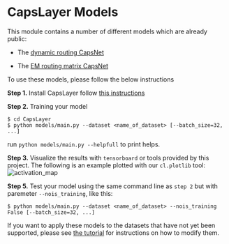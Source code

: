 # CapsLayer Models

This module contains a number of different models which are already public:

- The [dynamic routing CapsNet](https://arxiv.org/abs/1710.09829)

- The [EM routing matrix CapsNet](https://openreview.net/forum?id=HJWLfGWRb)

To use these models, please follow the below instructions


**Step 1.** Install CapsLayer follow [this instructions](https://github.com/naturomics/CapsLayer/blob/master/docs/installation.md)

**Step 2.** Training your model
```
$ cd CapsLayer
$ python models/main.py --dataset <name_of_dataset> [--batch_size=32, ...]
```

run `python models/main.py --helpfull` to print helps.

**Step 3.** Visualize the results with `tensorboard` or tools provided by this project. The following is an example plotted with our `cl.plotlib` tool:
![activation_map](assets/results_mnist_vecCapsNetactivations.gif)

**Step 5.** Test your model using the same command line as `step 2` but with paremeter `--nois_training`, like this:
```
$ python models/main.py --dataset <name_of_dataset> --nois_training False [--batch_size=32, ...]
```

If you want to apply these models to the datasets that have not yet been supported, please see [the tutorial](https://github.com/naturomics/CapsLayer/blob/master/docs/tutorials.md) for instructions on how to modify them.
